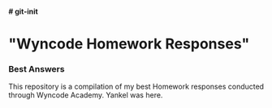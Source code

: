 <h4> # git-init </h4>
<h1>"Wyncode Homework Responses"</h1>
<h3>Best Answers</h3>

This repository is a compilation of my best Homework responses conducted through Wyncode Academy.
Yankel was here.
